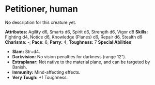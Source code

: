 # Petitioner, human

No description for this creature yet.

**Attributes:** Agility d6, Smarts d6, Spirit d6, Strength d6, Vigor d8
**Skills:** Fighting d4, Notice d6, Knowledge (Planes) d6, Repair d6,
Stealth d6
**Charisma:** -; **Pace:** 6; **Parry:** 4; **Toughness:** 7
**Special Abilities**

- **Slam:** Str+d4.
- **Darkvision:** No vision penalties for darkness (range 12").
- **Extraplanar:** Not native to the material plane, and can be targeted
by Banish.
- **Immunity:** Mind-affecting effects.
- **Very Tough:** +1 Toughness.
